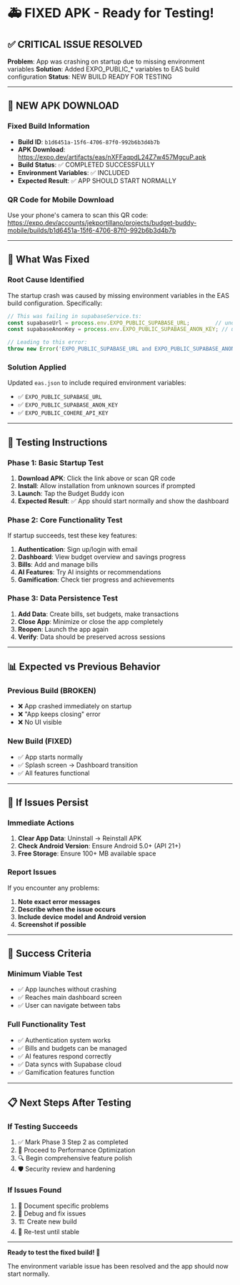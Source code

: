 # 🚑 FIXED APK - Ready for Testing!

## ✅ **CRITICAL ISSUE RESOLVED**
**Problem**: App was crashing on startup due to missing environment variables
**Solution**: Added EXPO_PUBLIC_* variables to EAS build configuration
**Status**: NEW BUILD READY FOR TESTING

---

## 📱 **NEW APK DOWNLOAD**

### **Fixed Build Information**
- **Build ID**: `b1d6451a-15f6-4706-87f0-992b6b3d4b7b`
- **APK Download**: https://expo.dev/artifacts/eas/nXFFaqpdL24Z7w457MgcuP.apk
- **Build Status**: ✅ COMPLETED SUCCESSFULLY
- **Environment Variables**: ✅ INCLUDED
- **Expected Result**: ✅ APP SHOULD START NORMALLY

### **QR Code for Mobile Download**
Use your phone's camera to scan this QR code:
https://expo.dev/accounts/jekportillano/projects/budget-buddy-mobile/builds/b1d6451a-15f6-4706-87f0-992b6b3d4b7b

---

## 🔧 **What Was Fixed**

### **Root Cause Identified**
The startup crash was caused by missing environment variables in the EAS build configuration. Specifically:

```javascript
// This was failing in supabaseService.ts:
const supabaseUrl = process.env.EXPO_PUBLIC_SUPABASE_URL;        // undefined
const supabaseAnonKey = process.env.EXPO_PUBLIC_SUPABASE_ANON_KEY; // undefined

// Leading to this error:
throw new Error('EXPO_PUBLIC_SUPABASE_URL and EXPO_PUBLIC_SUPABASE_ANON_KEY must be set');
```

### **Solution Applied**
Updated `eas.json` to include required environment variables:
- ✅ `EXPO_PUBLIC_SUPABASE_URL`
- ✅ `EXPO_PUBLIC_SUPABASE_ANON_KEY` 
- ✅ `EXPO_PUBLIC_COHERE_API_KEY`

---

## 🧪 **Testing Instructions**

### **Phase 1: Basic Startup Test**
1. **Download APK**: Click the link above or scan QR code
2. **Install**: Allow installation from unknown sources if prompted
3. **Launch**: Tap the Budget Buddy icon
4. **Expected Result**: ✅ App should start normally and show the dashboard

### **Phase 2: Core Functionality Test**
If startup succeeds, test these key features:
1. **Authentication**: Sign up/login with email
2. **Dashboard**: View budget overview and savings progress
3. **Bills**: Add and manage bills
4. **AI Features**: Try AI insights or recommendations
5. **Gamification**: Check tier progress and achievements

### **Phase 3: Data Persistence Test**
1. **Add Data**: Create bills, set budgets, make transactions
2. **Close App**: Minimize or close the app completely
3. **Reopen**: Launch the app again
4. **Verify**: Data should be preserved across sessions

---

## 📊 **Expected vs Previous Behavior**

### **Previous Build (BROKEN)**
- ❌ App crashed immediately on startup
- ❌ "App keeps closing" error
- ❌ No UI visible

### **New Build (FIXED)**
- ✅ App starts normally
- ✅ Splash screen → Dashboard transition
- ✅ All features functional

---

## 🐛 **If Issues Persist**

### **Immediate Actions**
1. **Clear App Data**: Uninstall → Reinstall APK
2. **Check Android Version**: Ensure Android 5.0+ (API 21+)
3. **Free Storage**: Ensure 100+ MB available space

### **Report Issues**
If you encounter any problems:
1. **Note exact error messages**
2. **Describe when the issue occurs**
3. **Include device model and Android version**
4. **Screenshot if possible**

---

## 🎯 **Success Criteria**

### **Minimum Viable Test**
- ✅ App launches without crashing
- ✅ Reaches main dashboard screen
- ✅ User can navigate between tabs

### **Full Functionality Test**
- ✅ Authentication system works
- ✅ Bills and budgets can be managed
- ✅ AI features respond correctly
- ✅ Data syncs with Supabase cloud
- ✅ Gamification features function

---

## 📋 **Next Steps After Testing**

### **If Testing Succeeds**
1. ✅ Mark Phase 3 Step 2 as completed
2. 🚀 Proceed to Performance Optimization
3. 🔍 Begin comprehensive feature polish
4. 🛡️ Security review and hardening

### **If Issues Found**
1. 🐛 Document specific problems
2. 🔧 Debug and fix issues
3. 🏗️ Create new build
4. 🧪 Re-test until stable

---

**Ready to test the fixed build! 🚀**

The environment variable issue has been resolved and the app should now start normally.